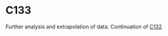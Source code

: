 # C133

Further analysis and extrapolation of data. Continuation of [C132](https://github.com/ParadoxFlame/C132)
